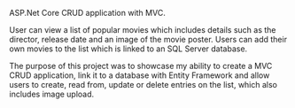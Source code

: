 ASP.Net Core CRUD application with MVC. 

User can view a list of popular movies which includes details such as the director, release date and an image of the movie poster.
Users can add their own movies to the list which is linked to an SQL Server database.

The purpose of this project was to showcase my ability to create a MVC CRUD application, link it to a database with Entity Framework and allow users
to create, read from, update or delete entries on the list, which also includes image upload.

